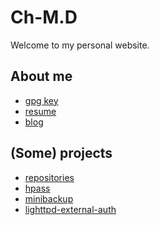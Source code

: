 Ch-M.D
======

Welcome to my personal website.

About me
--------

* [gpg key](gpg.html)
* [resume](//resume.chmd.fr)
* [blog](//blog.chmd.fr)

(Some) projects
---------------

* [repositories](//git.chmd.fr)
* [hpass](//hpass.chmd.fr)
* [minibackup](//minibackup.chmd.fr)
* [lighttpd-external-auth](//lighttpd-external-auth.chmd.fr)
